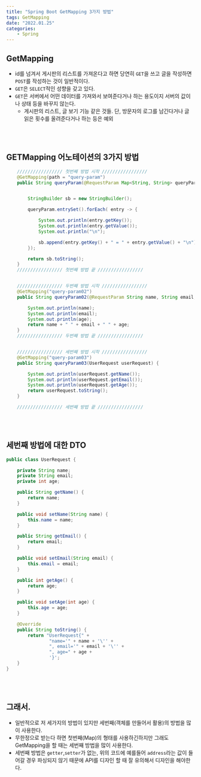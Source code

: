 ```yaml
---
title: "Spring Boot GetMapping 3가지 방법"
tags: GetMapping
date: "2022.01.25"
categories: 
    - Spring
---
```


## GetMapping
- id를 넘겨서 게시판의 리스트를 가져온다고 하면 당연히 `GET`을 쓰고 글을 작성하면 `POST`를 작성하는 것이 일반적이다.
- `GET`은 `SELECT`적인 성향을 갖고 있다.
- `GET`은 서버에서 어떤 데이터를 가져와서 보여준다거나 하는 용도이지 서버의 값이나 상태 등을 바꾸지 않는다.
    - 게시판의 리스트, 글 보기 기능 같은 것들. 단, 방문자의 로그를 남긴다거나 글 읽은 횟수를 올려준다거나 하는 등은 예외

<br>
<br>

## GETMapping 어노테이션의 3가지 방법

```java
    ///////////////// 첫번째 방법 시작 /////////////////
    @GetMapping(path = "query-param")
    public String queryParam(@RequestParam Map<String, String> queryParam) {


        StringBuilder sb = new StringBuilder();

        queryParam.entrySet().forEach( entry -> {

            System.out.println(entry.getKey());
            System.out.println(entry.getValue());
            System.out.println("\n");

            sb.append(entry.getKey() + " = " + entry.getValue() + "\n");
        });

        return sb.toString();
    }
    ///////////////// 첫번째 방법 끝 /////////////////


    ///////////////// 두번째 방법 시작 /////////////////
    @GetMapping("query-param02")
    public String queryParam02(@RequestParam String name, String email, int age) {

        System.out.println(name);
        System.out.println(email);
        System.out.println(age);
        return name + " " + email + " " + age;
    }
    ///////////////// 두번째 방법 끝 /////////////////


    ///////////////// 세번째 방법 시작 /////////////////
    @GetMapping("query-param03")
    public String queryParam03(UserRequest userRequest) {

        System.out.println(userRequest.getName());
        System.out.println(userRequest.getEmail());
        System.out.println(userRequest.getAge());
        return userRequest.toString();
    }

    ///////////////// 세번째 방법 끝 /////////////////
```

<br>
<br>

## 세번째 방법에 대한 DTO
```java
public class UserRequest {

    private String name;
    private String email;
    private int age;

    public String getName() {
        return name;
    }

    public void setName(String name) {
        this.name = name;
    }

    public String getEmail() {
        return email;
    }

    public void setEmail(String email) {
        this.email = email;
    }

    public int getAge() {
        return age;
    }

    public void setAge(int age) {
        this.age = age;
    }

    @Override
    public String toString() {
        return "UserRequest{" +
                "name='" + name + '\'' +
                ", email='" + email + '\'' +
                ", age=" + age +
                '}';
    }
}
```

<br>
<br>

## 그래서.
- 일반적으로 저 세가지의 방법이 있지만 세번째(객체를 만들어서 활용)의 방법을 많이 사용한다.
- 무한정으로 받는다 하면 첫번째(Map)의 형태를 사용하긴하지만 그래도 GetMapping을 할 때는 세번째 방법을 많이 사용한다.
- 세번째 방법은 `getter`,`setter`가 없는, 위의 코드에 예를들어 `address`라는 값이 들어갈 경우 파싱되지 않기 때문에 API를 디자인 할 때 잘 유의해서 디자인을 해야한다.
